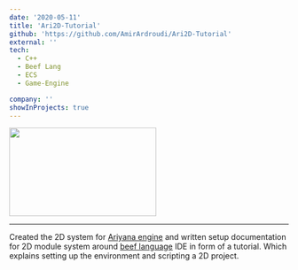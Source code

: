 ```yaml
---
date: '2020-05-11'
title: 'Ari2D-Tutorial'
github: 'https://github.com/AmirArdroudi/Ari2D-Tutorial'
external: ''
tech:
  - C++
  - Beef Lang
  - ECS
  - Game-Engine

company: ''
showInProjects: true
---
```


<img src="/images/ari2d.jpg" width="265" height="160"></img>

---

Created the 2D system for [Ariyana engine](https://github.com/AmirArdroudi/ariyana) and written setup documentation for 2D module system around [beef language](https://www.beeflang.org/) IDE in form of a tutorial. Which explains setting up the environment and scripting a 2D project.